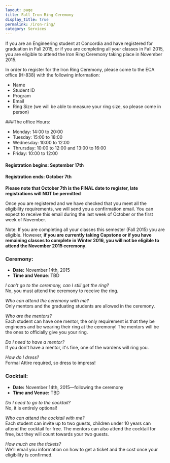 ```yaml
---
layout: page
title: Fall Iron Ring Ceremony
display_title: true
permalink: /iron-ring/
category: Services
---
```


If you are an Engineering student at Concordia and have registered for graduation in Fall 2015, or if you are completing all your classes in Fall 2015, you are eligible to attend the Iron Ring Ceremony taking place in November 2015.

In order to register for the Iron Ring Ceremony, please come to the ECA office (H-838) with the following information:

 - Name
 - Student ID
 - Program
 - Email
 - Ring Size (we will be able to measure your ring size, so please come in person)
 
###The office Hours:

- Monday: 14:00 to 20:00
- Tuesday: 15:00 to 18:00
- Wednesday: 10:00 to 12:00
- Thrursday: 10:00 to 12:00 and 13:00 to 16:00
- Friday: 10:00 to 12:00


#### Registration begins: September 17th

#### Registration ends: October 7th

**Please note that October 7th is the FINAL date to register, late registrations will NOT be permitted**


Once you are registered and we have checked that you meet all the eligibility requirements, 
we will send you a confirmation email. 
You can expect to receive this email during the last week of October or the first week of November.

Note: If you are completing all your classes this semester (Fall 2015) you are eligible. However, __if you are currently taking Capstone or if you have remaining classes to complete in Winter 2016, you will not be eligible to attend the November 2015 ceremony__.


### Ceremony:

 - __Date:__ November 14th, 2015
 - __Time and Venue__: TBD

*I can't go to the ceremony, can I still get the ring?*  
No, you must attend the ceremony to receive the ring.

*Who can attend the ceremony with me?*  
Only mentors and the graduating students are allowed in the ceremony.

*Who are the mentors?*  
Each student can have one mentor, the only requirement is that they be engineers and be wearing their ring at the ceremony! 
The mentors will be the ones to officially give you your ring.

*Do I need to have a mentor?*  
If you don't have a mentor, it's fine, one of the wardens will ring you.

*How do I dress?*  
Formal Attire required, so dress to impress!

### Cocktail:

 - __Date:__ November 14th, 2015—following the ceremony
 - __Time and Venue:__ TBD

*Do I need to go to the cocktail?*  
No, it is entirely optional!

*Who can attend the cocktail with me?*  
Each student can invite up to two guests, children under 10 years can attend the cocktail for free. 
The mentors can also attend the cocktail for free, but they will count towards your two guests.

*How much are the tickets?*  
We'll email you information on how to get a ticket and the cost once your eligibility is confirmed.

